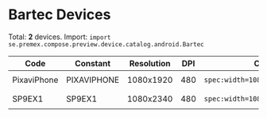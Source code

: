 # Bartec Devices

Total: **2** devices. Import: `import se.premex.compose.preview.device.catalog.android.Bartec`

| Code | Constant | Resolution | DPI | Compose Spec | Preview Usage |
|------|----------|------------|-----|-------------|---------------|
| PixaviPhone | PIXAVIPHONE | 1080x1920 | 480 | `spec:width=1080px,height=1920px,dpi=480` | `@Preview(device = Bartec.PIXAVIPHONE)` |
| SP9EX1 | SP9EX1 | 1080x2340 | 480 | `spec:width=1080px,height=2340px,dpi=480` | `@Preview(device = Bartec.SP9EX1)` |

<!-- Generated automatically. Do not edit manually. -->
